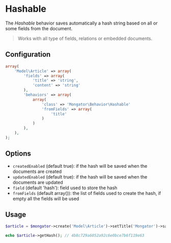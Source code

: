 Hashable
========

The *Hashable* behavior saves automatically a hash string based on all or some fields from the document. 

> Works with all type of fields, relations or embedded documents.

Configuration
-------------

```php
array(
    'Model\Article' => array(
        'fields' => array(
            'title' => 'string',
            'content' => 'string'
        ),
        'behaviors' => array(
            array(
                'class' => 'Mongator\Behavior\Hashable'
                'fromFields' => array(
                    'title'
                )
            )
        ),
    ),
);

```

Options
-------

* ```createdEnabled``` (default true): if the hash will be saved when the documents are created
* ```updatedEnabled``` (default true): if the hash will be saved when the documents are updated
* ```field``` (default 'hash'): field used to store the hash
* ```fromFields``` (default array()): the list of fields used to create the hash, if empty all the fields will be used

Usage
-----

```php
$article = $mongator->create('Model\Article')->setTitle('Mongator')->save();

echo $article->getHash(); // 4b8c729a6052a92c6e0bce7b6f119e63
```